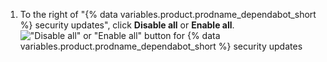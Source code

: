 1. To the right of "{% data variables.product.prodname_dependabot_short %} security updates", click **Disable all** or **Enable all**. !["Disable all" or "Enable all" button for {% data variables.product.prodname_dependabot_short %} security updates](/assets/images/help/repository/opt-out-dependabot-security-updates.png)
